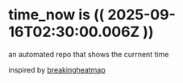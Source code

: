 # time_now is (( 2025-09-16T02:30:00.006Z ))

an automated repo that shows the currnent time

inspired by [breakingheatmap](https://github.com/breakingheatmap/breakingheatmap)